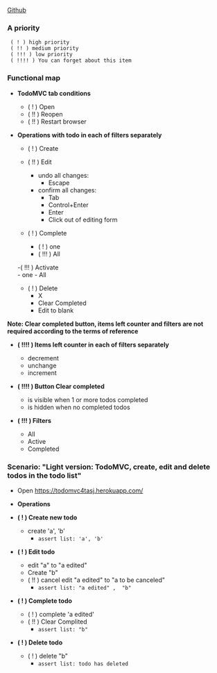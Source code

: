 [Github](https://github.com/fkthereality/codarium/blob/ToDoMVC/todoMVC-test-plan.md)
### A priority ###
     ( ! ) high priority
     ( !! ) medium priority
     ( !!! ) low priority
     ( !!!! ) You can forget about this item

### Functional map ###
* **TodoMVC tab conditions**
    - ( ! ) Open
    - ( !! ) Reopen
    - ( !! ) Restart browser

* **Operations with todo in each of filters separately**
    - ( ! ) Create 
    - ( !! ) Edit 
      - undo all changes:    
          -  Escape 
      - confirm all changes:
          -  Tab
          -  Control+Enter
          -  Enter
          -  Click out of editing form 

    - ( ! ) Complete 
      - ( ! ) one 
      - ( !!! ) All

    -( !!! ) Activate  
      - one 
      - All

    - ( ! ) Delete 
       - X 
       - Clear Completed
       - Edit to blank


**Note: Clear completed button, items left counter and filters are not required according to the terms of reference**
* **( !!!! ) Items left counter in each of filters separately**
  
    - decrement
    - unchange
    - increment

* **( !!!! ) Button Clear completed**
    - is visible when  1 or more todos completed
    - is hidden when no completed todos
* **( !!! ) Filters**
    - All
    - Active
    - Completed  
  
  
### Scenario: "Light version: TodoMVC, create, edit and delete todos in the todo list" ###

* Open https://todomvc4tasj.herokuapp.com/
* **Operations**

 * **( ! ) Create new todo** 
   * create 'a', 'b'
     + `assert list: 'a', 'b'`
     
 * **( ! ) Edit todo** 
   * edit "a" to "a edited"
   * Create "b"
   * ( !! ) cancel edit "a edited" to "a to be canceled" 
     + `assert list: "a edited" ,  "b"`
     
* **( ! ) Complete todo** 
  * ( ! ) complete 'a edited'
  * ( !! ) Clear Complited 
      + `assert list: "b"`
      
* **( ! ) Delete todo** 
  * ( ! ) delete "b"
       + `assert list: todo has deleted` 
